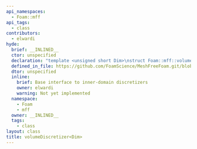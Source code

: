 ```yaml
---
api_namespaces:
  - Foam::mff
api_tags:
  - class
contributors:
  - elwardi
hyde:
  brief: __INLINED__
  ctor: unspecified
  declaration: "template <unsigned short Dim>\nstruct Foam::mff::volumeDiscretizer;"
  defined_in_file: https://github.com/FoamScience/MeshFreeFoam.git/blob/master/src/meshfree/shapes/basicShape/basicShape.H
  dtor: unspecified
  inline:
    brief: Base interface to inner-domain discretizers
    owner: elwardi
    warning: Not yet implemented
  namespace:
    - Foam
    - mff
  owner: __INLINED__
  tags:
    - class
layout: class
title: volumeDiscretizer<Dim>
---
```

